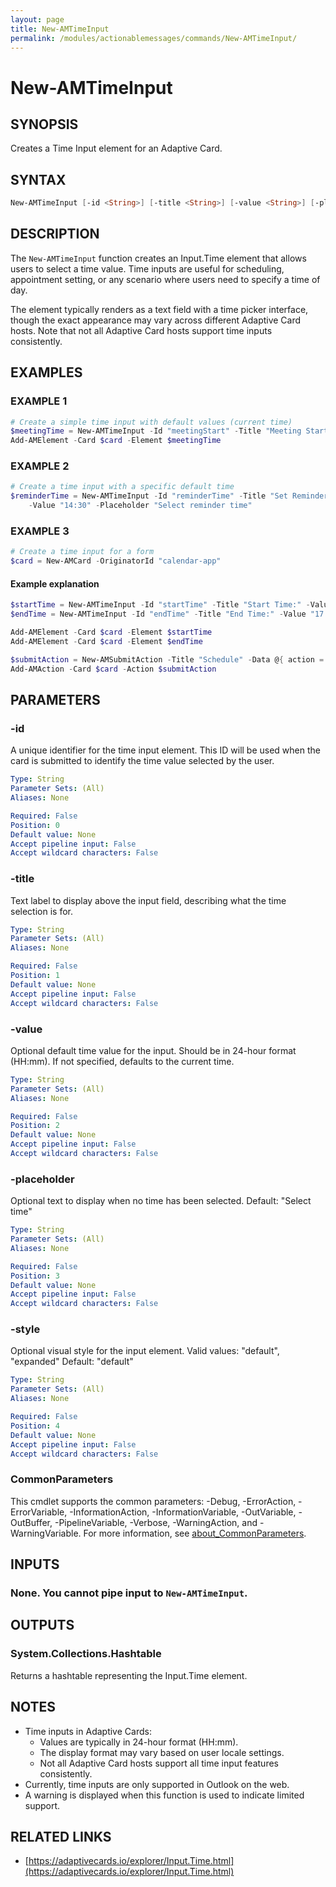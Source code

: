 ```yaml
---
layout: page
title: New-AMTimeInput
permalink: /modules/actionablemessages/commands/New-AMTimeInput/
---
```


# New-AMTimeInput

## SYNOPSIS
Creates a Time Input element for an Adaptive Card.

## SYNTAX

```powershell
New-AMTimeInput [-id <String>] [-title <String>] [-value <String>] [-placeholder <String>] [-style <String>] [<CommonParameters>]
```

## DESCRIPTION
The `New-AMTimeInput` function creates an Input.Time element that allows users to select a time value.
Time inputs are useful for scheduling, appointment setting, or any scenario where users need to specify a time of day.

The element typically renders as a text field with a time picker interface, though the exact appearance may vary
across different Adaptive Card hosts. Note that not all Adaptive Card hosts support time inputs consistently.

## EXAMPLES

### EXAMPLE 1
```powershell
# Create a simple time input with default values (current time)
$meetingTime = New-AMTimeInput -Id "meetingStart" -Title "Meeting Start Time:"
Add-AMElement -Card $card -Element $meetingTime
```


### EXAMPLE 2
```powershell
# Create a time input with a specific default time
$reminderTime = New-AMTimeInput -Id "reminderTime" -Title "Set Reminder For:" `
    -Value "14:30" -Placeholder "Select reminder time"
```


### EXAMPLE 3
```powershell
# Create a time input for a form
$card = New-AMCard -OriginatorId "calendar-app"
```

#### Example explanation
```powershell
$startTime = New-AMTimeInput -Id "startTime" -Title "Start Time:" -Value "09:00"
$endTime = New-AMTimeInput -Id "endTime" -Title "End Time:" -Value "17:00"

Add-AMElement -Card $card -Element $startTime
Add-AMElement -Card $card -Element $endTime

$submitAction = New-AMSubmitAction -Title "Schedule" -Data @{ action = "createEvent" }
Add-AMAction -Card $card -Action $submitAction
```
## PARAMETERS

### -id
A unique identifier for the time input element. This ID will be used when the card
is submitted to identify the time value selected by the user.

```yaml
Type: String
Parameter Sets: (All)
Aliases: None

Required: False
Position: 0
Default value: None
Accept pipeline input: False
Accept wildcard characters: False
```

### -title
Text label to display above the input field, describing what the time selection is for.

```yaml
Type: String
Parameter Sets: (All)
Aliases: None

Required: False
Position: 1
Default value: None
Accept pipeline input: False
Accept wildcard characters: False
```

### -value
Optional default time value for the input. Should be in 24-hour format (HH:mm).
If not specified, defaults to the current time.

```yaml
Type: String
Parameter Sets: (All)
Aliases: None

Required: False
Position: 2
Default value: None
Accept pipeline input: False
Accept wildcard characters: False
```

### -placeholder
Optional text to display when no time has been selected.
Default: "Select time"

```yaml
Type: String
Parameter Sets: (All)
Aliases: None

Required: False
Position: 3
Default value: None
Accept pipeline input: False
Accept wildcard characters: False
```

### -style
Optional visual style for the input element.
Valid values: "default", "expanded"
Default: "default"

```yaml
Type: String
Parameter Sets: (All)
Aliases: None

Required: False
Position: 4
Default value: None
Accept pipeline input: False
Accept wildcard characters: False
```

### CommonParameters
This cmdlet supports the common parameters: -Debug, -ErrorAction, -ErrorVariable, -InformationAction, -InformationVariable, -OutVariable, -OutBuffer, -PipelineVariable, -Verbose, -WarningAction, and -WarningVariable. For more information, see [about_CommonParameters](https://learn.microsoft.com/en-us/powershell/module/microsoft.powershell.core/about/about_commonparameters).

## INPUTS
### None. You cannot pipe input to `New-AMTimeInput`.

## OUTPUTS
### System.Collections.Hashtable
Returns a hashtable representing the Input.Time element.

## NOTES
- Time inputs in Adaptive Cards:
  - Values are typically in 24-hour format (HH:mm).
  - The display format may vary based on user locale settings.
  - Not all Adaptive Card hosts support all time input features consistently.
- Currently, time inputs are only supported in Outlook on the web.
- A warning is displayed when this function is used to indicate limited support.

## RELATED LINKS
- [https://adaptivecards.io/explorer/Input.Time.html](https://adaptivecards.io/explorer/Input.Time.html)
